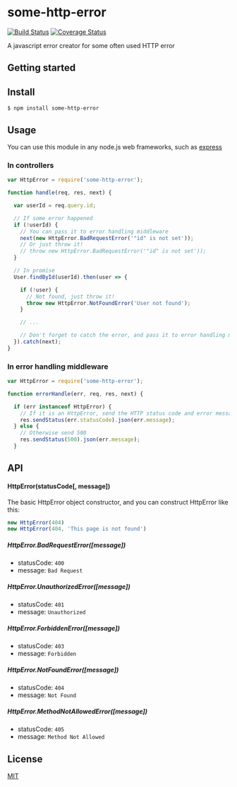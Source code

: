 # some-http-error

[![Build Status](https://travis-ci.org/DremyGit/some-http-error.png)](https://travis-ci.org/DremyGit/some-http-error)
[![Coverage Status](https://coveralls.io/repos/github/DremyGit/some-http-error/badge.svg?branch=master)](https://coveralls.io/github/DremyGit/some-http-error?branch=master)

A javascript error creator for some often used HTTP error

## Getting started

## Install

```
$ npm install some-http-error
```

## Usage

You can use this module in any node.js web frameworks, such as
[express](https://github.com/expressjs/express)

### In controllers
```js
var HttpError = require('some-http-error');

function handle(req, res, next) {

  var userId = req.query.id;

  // If some error happened
  if (!userId) {
    // You can pass it to error handling middleware
    next(new HttpError.BadRequestError('"id" is not set'));
    // Or just throw it!
    // throw new HttpError.BadRequestError('"id" is not set'));
  }

  // In promise
  User.findById(userId).then(user => {

    if (!user) {
      // Not found, just throw it!
      throw new HttpError.NotFoundError('User not found');
    }

    // ...

    // Don't forget to catch the error, and pass it to error handling middleware
  }).catch(next);
}
```

### In error handling middleware
```js
var HttpError = require('some-http-error');

function errorHandle(err, req, res, next) {

  if (err instanceof HttpError) {
    // If it is an HttpError, send the HTTP status code and error message
    res.sendStatus(err.statusCode).json(err.message);
  } else {
    // Otherwise send 500
    res.sendStatus(500).json(err.message);
  }
```

## API

#### HttpError(statusCode[, message])

The basic HttpError object constructor, and you can construct HttpError like this:

```js
new HttpError(404)
new HttpError(404, 'This page is not found')
```

##### HttpError.BadRequestError([message])

+ statusCode: `400`
+ message: `Bad Request`

##### HttpError.UnauthorizedError([message])

+ statusCode: `401`
+ message: `Unauthorized`

##### HttpError.ForbiddenError([message])

+ statusCode: `403`
+ message: `Forbidden`

##### HttpError.NotFoundError([message])

+ statusCode: `404`
+ message: `Not Found`

##### HttpError.MethodNotAllowedError([message])

+ statusCode: `405`
+ message: `Method Not Allowed`

## License

[MIT](https://github.com/DremyGit/some-http-error/blob/master/LICENSE)
